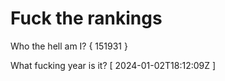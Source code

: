# Fuck the rankings

Who the hell am I?
{ 151931 }

What fucking year is it?
[ 2024-01-02T18:12:09Z ]
